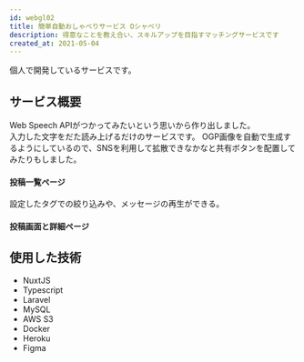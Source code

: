 ```yaml
---
id: webgl02
title: 簡単自動おしゃべりサービス Oシャベリ
description: 得意なことを教え合い、スキルアップを目指すマッチングサービスです
created_at: 2021-05-04
---
```


個人で開発しているサービスです。

## サービス概要
Web Speech APIがつかってみたいという思いから作り出しました。  
入力した文字をだた読み上げるだけのサービスです。
OGP画像を自動で生成するようにしているので、SNSを利用して拡散できなかなと共有ボタンを配置してみたりもしました。

#### 投稿一覧ページ
設定したタグでの絞り込みや、メッセージの再生ができる。

<dynamic-image path="portfolio/images/web02_01.gif" alt="webglイメージ" ></dynamic-image>

#### 投稿画面と詳細ページ
<dynamic-image path="portfolio/images/web02_02.png" alt="webglイメージ" ></dynamic-image>


## 使用した技術
- NuxtJS
- Typescript
- Laravel
- MySQL
- AWS S3
- Docker
- Heroku
- Figma
